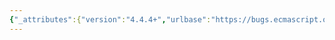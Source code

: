 ```yaml
---
{"_attributes":{"version":"4.4.4+","urlbase":"https://bugs.ecmascript.org/","maintainer":"dherman@mozilla.com"},"bug":{"bug_id":4189,"creation_ts":"2015-03-18 10:16:00 -0700","short_desc":"14.1.18 IteratorBindingInitialization: Add assertion or note \"originalEnv == environment\" ?","delta_ts":"2015-04-03 12:35:39 -0700","product":"Draft for 6th Edition","component":"technical issue","version":"Rev 36: March 17, 2015 Release Candidate 3","rep_platform":"All","op_sys":"All","bug_status":"RESOLVED","resolution":"FIXED","priority":"Normal","bug_severity":"enhancement","everconfirmed":true,"reporter":{"uid":"andrebargull","name":"André Bargull"},"assigned_to":{"uid":"allen","name":"Allen Wirfs-Brock"},"long_desc":[{"commentid":13892,"comment_count":0,"who":{"uid":"andrebargull","name":"André Bargull"},"bug_when":"2015-03-18 10:16:01 -0700","thetext":"14.1.18 Runtime Semantics: IteratorBindingInitialization\n  FormalParameter : BindingElement\n  - step 4\n\nI wonder if it makes sense to add an assertion or note that `originalEnv` is the same lexical environment as `environment`. So it's easier for a reader to understand why the outer lexical environment reference of `paramVarEnv` is set to `originalEnv` instead of `environment`."},{"commentid":14012,"comment_count":1,"who":{"uid":"allen","name":"Allen Wirfs-Brock"},"bug_when":"2015-04-02 06:54:03 -0700","thetext":"fixed in rev37 editor's draft"},{"commentid":14100,"comment_count":2,"who":{"uid":"allen","name":"Allen Wirfs-Brock"},"bug_when":"2015-04-03 12:35:39 -0700","thetext":"In Rev37"}]}}
---
```

